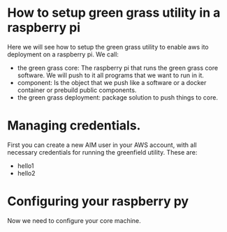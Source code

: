 # How to setup green grass utility in a raspberry pi
Here we will see how to setup the green grass utility to enable aws ito deployment on a raspberry pi. We call:
- the green grass core: The raspberry pi that runs the green grass core software. We will push to it all programs that we want to run in it.
- component: Is the object that we push like a software or a docker container or prebuild public components.
- the green grass deployment: package solution to push things to core.

# Managing credentials.
First you can create a new AIM user in your AWS account, with all necessary credentials for running the greenfield utility. These are:
- hello1
- hello2

# Configuring your raspberry py
Now we need  to configure your core machine.


